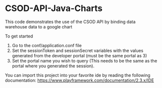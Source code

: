 # CSOD-API-Java-Charts
This code demonstrates the use of the CSOD API by binding data warehouse data to a google chart

To get started
  1. Go to the conf/application.conf file 
  2. Set the sessionToken and sessionSecret variables with the values generated from the developer portal (must be the same portal as 3)
  3. Set the portal name you wish to query (This needs to be the same as the portal where you generated the session). 
  
  You can import this project into your favorite ide by reading the following documentation: 
  https://www.playframework.com/documentation/2.3.x/IDE
